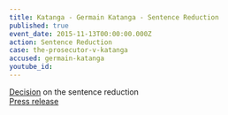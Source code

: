 ```yaml
---
title: Katanga - Germain Katanga - Sentence Reduction
published: true
event_date: 2015-11-13T00:00:00.000Z
action: Sentence Reduction
case: the-prosecutor-v-katanga
accused: germain-katanga
youtube_id:
---
```



[Decision](https://www.icc-cpi.int/Pages/record.aspx?docNo=ICC-01/04-01/07-3615) on the sentence reduction
<br>[Press release](https://www.icc-cpi.int/pages/item.aspx?name=PR1174)